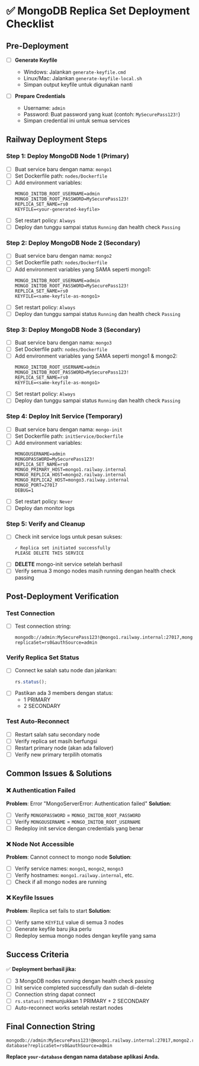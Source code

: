 # ✅ MongoDB Replica Set Deployment Checklist

## Pre-Deployment

- [ ] **Generate Keyfile**

  - Windows: Jalankan `generate-keyfile.cmd`
  - Linux/Mac: Jalankan `generate-keyfile-local.sh`
  - Simpan output keyfile untuk digunakan nanti

- [ ] **Prepare Credentials**
  - Username: `admin`
  - Password: Buat password yang kuat (contoh: `MySecurePass123!`)
  - Simpan credential ini untuk semua services

## Railway Deployment Steps

### Step 1: Deploy MongoDB Node 1 (Primary)

- [ ] Buat service baru dengan nama: `mongo1`
- [ ] Set Dockerfile path: `nodes/Dockerfile`
- [ ] Add environment variables:
  ```
  MONGO_INITDB_ROOT_USERNAME=admin
  MONGO_INITDB_ROOT_PASSWORD=MySecurePass123!
  REPLICA_SET_NAME=rs0
  KEYFILE=<your-generated-keyfile>
  ```
- [ ] Set restart policy: `Always`
- [ ] Deploy dan tunggu sampai status `Running` dan health check `Passing`

### Step 2: Deploy MongoDB Node 2 (Secondary)

- [ ] Buat service baru dengan nama: `mongo2`
- [ ] Set Dockerfile path: `nodes/Dockerfile`
- [ ] Add environment variables yang SAMA seperti mongo1:
  ```
  MONGO_INITDB_ROOT_USERNAME=admin
  MONGO_INITDB_ROOT_PASSWORD=MySecurePass123!
  REPLICA_SET_NAME=rs0
  KEYFILE=<same-keyfile-as-mongo1>
  ```
- [ ] Set restart policy: `Always`
- [ ] Deploy dan tunggu sampai status `Running` dan health check `Passing`

### Step 3: Deploy MongoDB Node 3 (Secondary)

- [ ] Buat service baru dengan nama: `mongo3`
- [ ] Set Dockerfile path: `nodes/Dockerfile`
- [ ] Add environment variables yang SAMA seperti mongo1 & mongo2:
  ```
  MONGO_INITDB_ROOT_USERNAME=admin
  MONGO_INITDB_ROOT_PASSWORD=MySecurePass123!
  REPLICA_SET_NAME=rs0
  KEYFILE=<same-keyfile-as-mongo1>
  ```
- [ ] Set restart policy: `Always`
- [ ] Deploy dan tunggu sampai status `Running` dan health check `Passing`

### Step 4: Deploy Init Service (Temporary)

- [ ] Buat service baru dengan nama: `mongo-init`
- [ ] Set Dockerfile path: `initService/Dockerfile`
- [ ] Add environment variables:
  ```
  MONGOUSERNAME=admin
  MONGOPASSWORD=MySecurePass123!
  REPLICA_SET_NAME=rs0
  MONGO_PRIMARY_HOST=mongo1.railway.internal
  MONGO_REPLICA_HOST=mongo2.railway.internal
  MONGO_REPLICA2_HOST=mongo3.railway.internal
  MONGO_PORT=27017
  DEBUG=1
  ```
- [ ] Set restart policy: `Never`
- [ ] Deploy dan monitor logs

### Step 5: Verify and Cleanup

- [ ] Check init service logs untuk pesan sukses:
  ```
  ✓ Replica set initiated successfully
  PLEASE DELETE THIS SERVICE
  ```
- [ ] **DELETE** mongo-init service setelah berhasil
- [ ] Verify semua 3 mongo nodes masih running dengan health check passing

## Post-Deployment Verification

### Test Connection

- [ ] Test connection string:
  ```
  mongodb://admin:MySecurePass123!@mongo1.railway.internal:27017,mongo2.railway.internal:27017,mongo3.railway.internal:27017/test?replicaSet=rs0&authSource=admin
  ```

### Verify Replica Set Status

- [ ] Connect ke salah satu node dan jalankan:
  ```javascript
  rs.status();
  ```
- [ ] Pastikan ada 3 members dengan status:
  - 1 PRIMARY
  - 2 SECONDARY

### Test Auto-Reconnect

- [ ] Restart salah satu secondary node
- [ ] Verify replica set masih berfungsi
- [ ] Restart primary node (akan ada failover)
- [ ] Verify new primary terpilih otomatis

## Common Issues & Solutions

### ❌ Authentication Failed

**Problem**: Error "MongoServerError: Authentication failed"
**Solution**:

- [ ] Verify `MONGOPASSWORD` = `MONGO_INITDB_ROOT_PASSWORD`
- [ ] Verify `MONGOUSERNAME` = `MONGO_INITDB_ROOT_USERNAME`
- [ ] Redeploy init service dengan credentials yang benar

### ❌ Node Not Accessible

**Problem**: Cannot connect to mongo node
**Solution**:

- [ ] Verify service names: `mongo1`, `mongo2`, `mongo3`
- [ ] Verify hostnames: `mongo1.railway.internal`, etc.
- [ ] Check if all mongo nodes are running

### ❌ Keyfile Issues

**Problem**: Replica set fails to start
**Solution**:

- [ ] Verify same `KEYFILE` value di semua 3 nodes
- [ ] Generate keyfile baru jika perlu
- [ ] Redeploy semua mongo nodes dengan keyfile yang sama

## Success Criteria

✅ **Deployment berhasil jika:**

- [ ] 3 MongoDB nodes running dengan health check passing
- [ ] Init service completed successfully dan sudah di-delete
- [ ] Connection string dapat connect
- [ ] `rs.status()` menunjukkan 1 PRIMARY + 2 SECONDARY
- [ ] Auto-reconnect works setelah restart nodes

## Final Connection String

```
mongodb://admin:MySecurePass123!@mongo1.railway.internal:27017,mongo2.railway.internal:27017,mongo3.railway.internal:27017/your-database?replicaSet=rs0&authSource=admin
```

**Replace `your-database` dengan nama database aplikasi Anda.**
